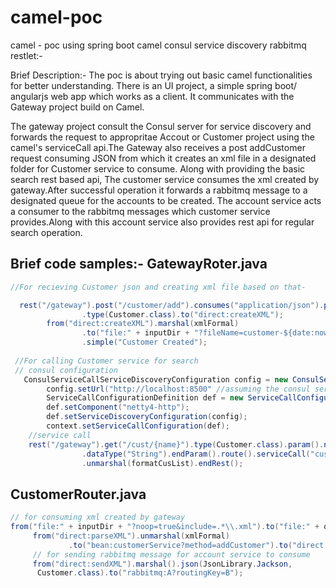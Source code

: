 # camel-poc
camel - poc using spring boot camel consul service discovery rabbitmq restlet:-

Brief Description:-
The poc is about trying out basic camel functionalities for better understanding. There is an UI project, a simple spring boot/ angularjs web app which works as a client. It communicates with the Gateway project build on Camel.

The gateway project consult the Consul server for service discovery and forwards the request to appropritae Accout or Customer project using the camel's serviceCall api.The Gateway also receives a post addCustomer request consuming JSON from which it creates an xml file in a designated folder for Customer service to consume.
Along with providing the basic search rest based api, The customer service consumes the xml created by gateway.After successful operation it forwards a rabbitmq message to a designated queue for the accounts to be created.
The account service acts a consumer to the rabbitmq messages which customer service provides.Along with this account service also provides rest api for regular search operation. 

Brief code samples:-
GatewayRoter.java
-----------------------------
```JAVA
//For recieving Customer json and creating xml file based on that-

  rest("/gateway").post("/customer/add").consumes("application/json").produces("application/json")
				.type(Customer.class).to("direct:createXML");
		from("direct:createXML").marshal(xmlFormal)
				.to("file:" + inputDir + "?fileName=customer-${date:now:yyyyMMddSSS}.xml").transform()
				.simple("Customer Created");
        
 //For calling Customer service for search
 // consul configuration
   ConsulServiceCallServiceDiscoveryConfiguration config = new ConsulServiceCallServiceDiscoveryConfiguration();
		config.setUrl("http://localhost:8500" //assuming the consul server is running on local m/c @ default 8500 port);
		ServiceCallConfigurationDefinition def = new ServiceCallConfigurationDefinition();
		def.setComponent("netty4-http");
		def.setServiceDiscoveryConfiguration(config);
		context.setServiceCallConfiguration(def);
    //service call
    rest("/gateway").get("/cust/{name}").type(Customer.class).param().name("name").type(RestParamType.path)
				.dataType("String").endParam().route().serviceCall("customer/customerService/{name}")
				.unmarshal(formatCusList).endRest();
   ```
        
   CustomerRouter.java
   ---------------------------------
   ```JAVA
   // for consuming xml created by gateway
   from("file:" + inputDir + "?noop=true&include=.*\\.xml").to("file:" + outputDir).to("direct:parseXML");
		from("direct:parseXML").unmarshal(xmlFormal)
				.to("bean:customerService?method=addCustomer").to("direct:sendXML");
        // for sending rabbitmq message for account service to consume
		from("direct:sendXML").marshal().json(JsonLibrary.Jackson,
		 Customer.class).to("rabbitmq:A?routingKey=B");
    
  ```
    

